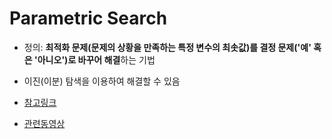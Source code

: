 # Parametric Search

- 정의: **최적화 문제(문제의 상황을 만족하는 특정 변수의 최솟값)를 결정 문제('예' 혹은 '아니오')로 바꾸어 해결**하는 기법

- 이진(이분) 탐색을 이용하여 해결할 수 있음
- [참고링크](https://sarah950716.tistory.com/16)
- [관련동영상](https://www.youtube.com/watch?v=94RC-DsGMLo&t=362s)

